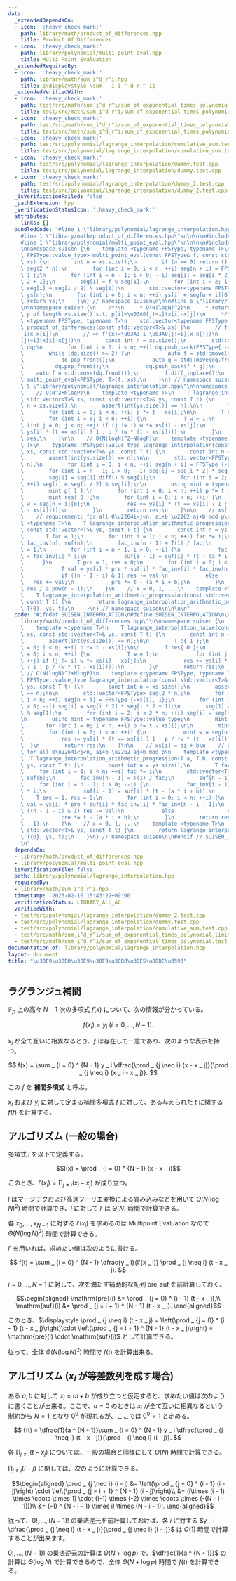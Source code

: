 ```yaml
---
data:
  _extendedDependsOn:
  - icon: ':heavy_check_mark:'
    path: library/math/product_of_differences.hpp
    title: Product Of Differences
  - icon: ':heavy_check_mark:'
    path: library/polynomial/multi_point_eval.hpp
    title: Multi Point Evaluation
  _extendedRequiredBy:
  - icon: ':heavy_check_mark:'
    path: library/math/sum_i^d_r^i.hpp
    title: $\displaystyle \sum _ i i ^ d r ^ i$
  _extendedVerifiedWith:
  - icon: ':heavy_check_mark:'
    path: test/src/math/sum_i^d_r^i/sum_of_exponential_times_polynomial.test.cpp
    title: test/src/math/sum_i^d_r^i/sum_of_exponential_times_polynomial.test.cpp
  - icon: ':heavy_check_mark:'
    path: test/src/math/sum_i^d_r^i/sum_of_exponential_times_polynomial_limit.test.cpp
    title: test/src/math/sum_i^d_r^i/sum_of_exponential_times_polynomial_limit.test.cpp
  - icon: ':heavy_check_mark:'
    path: test/src/polynomial/lagrange_interpolation/cumulative_sum.test.cpp
    title: test/src/polynomial/lagrange_interpolation/cumulative_sum.test.cpp
  - icon: ':heavy_check_mark:'
    path: test/src/polynomial/lagrange_interpolation/dummy.test.cpp
    title: test/src/polynomial/lagrange_interpolation/dummy.test.cpp
  - icon: ':heavy_check_mark:'
    path: test/src/polynomial/lagrange_interpolation/dummy_2.test.cpp
    title: test/src/polynomial/lagrange_interpolation/dummy_2.test.cpp
  _isVerificationFailed: false
  _pathExtension: hpp
  _verificationStatusIcon: ':heavy_check_mark:'
  attributes:
    links: []
  bundledCode: "#line 1 \"library/polynomial/lagrange_interpolation.hpp\"\n\n\n\n\
    #line 1 \"library/math/product_of_differences.hpp\"\n\n\n\n#include <deque>\n\
    #line 1 \"library/polynomial/multi_point_eval.hpp\"\n\n\n\n#include <vector>\n\
    \nnamespace suisen {\n    template <typename FPSType, typename T>\n    std::vector<typename\
    \ FPSType::value_type> multi_point_eval(const FPSType& f, const std::vector<T>&\
    \ xs) {\n        int n = xs.size();\n        if (n == 0) return {};\n        std::vector<FPSType>\
    \ seg(2 * n);\n        for (int i = 0; i < n; ++i) seg[n + i] = FPSType{ -xs[i],\
    \ 1 };\n        for (int i = n - 1; i > 0; --i) seg[i] = seg[i * 2] * seg[i *\
    \ 2 + 1];\n        seg[1] = f % seg[1];\n        for (int i = 2; i < 2 * n; ++i)\
    \ seg[i] = seg[i / 2] % seg[i];\n        std::vector<typename FPSType::value_type>\
    \ ys(n);\n        for (int i = 0; i < n; ++i) ys[i] = seg[n + i][0];\n       \
    \ return ys;\n    }\n} // namespace suisen\n\n\n#line 6 \"library/math/product_of_differences.hpp\"\
    \n\nnamespace suisen {\n    /**\n     * O(N(logN)^2)\n     * return the vector\
    \ p of length xs.size() s.t. p[i]=\u03A0[j!=i](x[i]-x[j])\n     */\n    template\
    \ <typename FPSType, typename T>\n    std::vector<typename FPSType::value_type>\
    \ product_of_differences(const std::vector<T>& xs) {\n        // f(x):=\u03A0\
    _i(x-x[i])\n        // => f'(x)=\u03A3_i \u03A0[j!=i](x-x[j])\n        // => f'(x[i])=\u03A0\
    [j!=i](x[i]-x[j])\n        const int n = xs.size();\n        std::deque<FPSType>\
    \ dq;\n        for (int i = 0; i < n; ++i) dq.push_back(FPSType{ -xs[i], 1 });\n\
    \        while (dq.size() >= 2) {\n            auto f = std::move(dq.front());\n\
    \            dq.pop_front();\n            auto g = std::move(dq.front());\n  \
    \          dq.pop_front();\n            dq.push_back(f * g);\n        }\n    \
    \    auto f = std::move(dq.front());\n        f.diff_inplace();\n        return\
    \ multi_point_eval<FPSType, T>(f, xs);\n    }\n} // namespace suisen\n\n\n\n#line\
    \ 5 \"library/polynomial/lagrange_interpolation.hpp\"\n\nnamespace suisen {\n\
    \    // O(N^2+NlogP)\n    template <typename T>\n    T lagrange_interpolation_naive(const\
    \ std::vector<T>& xs, const std::vector<T>& ys, const T t) {\n        const int\
    \ n = xs.size();\n        assert(int(ys.size()) == n);\n\n        T p{ 1 };\n\
    \        for (int i = 0; i < n; ++i) p *= t - xs[i];\n\n        T res{ 0 };\n\
    \        for (int i = 0; i < n; ++i) {\n            T w = 1;\n            for\
    \ (int j = 0; j < n; ++j) if (j != i) w *= xs[i] - xs[j];\n            res +=\
    \ ys[i] * (t == xs[i] ? 1 : p / (w * (t - xs[i])));\n        }\n        return\
    \ res;\n    }\n\n    // O(N(logN)^2+NlogP)\n    template <typename FPSType, typename\
    \ T>\n    typename FPSType::value_type lagrange_interpolation(const std::vector<T>&\
    \ xs, const std::vector<T>& ys, const T t) {\n        const int n = xs.size();\n\
    \        assert(int(ys.size()) == n);\n\n        std::vector<FPSType> seg(2 *\
    \ n);\n        for (int i = 0; i < n; ++i) seg[n + i] = FPSType {-xs[i], 1};\n\
    \        for (int i = n - 1; i > 0; --i) seg[i] = seg[i * 2] * seg[i * 2 + 1];\n\
    \        seg[1] = seg[1].diff() % seg[1];\n        for (int i = 2; i < 2 * n;\
    \ ++i) seg[i] = seg[i / 2] % seg[i];\n\n        using mint = typename FPSType::value_type;\n\
    \        mint p{ 1 };\n        for (int i = 0; i < n; ++i) p *= t - xs[i];\n\n\
    \        mint res{ 0 };\n        for (int i = 0; i < n; ++i) {\n            mint\
    \ w = seg[n + i][0];\n            res += ys[i] * (t == xs[i] ? 1 : p / (w * (t\
    \ - xs[i])));\n        }\n        return res;\n    }\n\n    // xs[i] = ai + b\n\
    \    // requirement: for all 0\u2264i<j<n, ai+b \u2262 aj+b mod p\n    template\
    \ <typename T>\n    T lagrange_interpolation_arithmetic_progression(T a, T b,\
    \ const std::vector<T>& ys, const T t) {\n        const int n = ys.size();\n \
    \       T fac = 1;\n        for (int i = 1; i < n; ++i) fac *= i;\n        std::vector<T>\
    \ fac_inv(n), suf(n);\n        fac_inv[n - 1] = T(1) / fac;\n        suf[n - 1]\
    \ = 1;\n        for (int i = n - 1; i > 0; --i) {\n            fac_inv[i - 1]\
    \ = fac_inv[i] * i;\n            suf[i - 1] = suf[i] * (t - (a * i + b));\n  \
    \      }\n        T pre = 1, res = 0;\n        for (int i = 0; i < n; ++i) {\n\
    \            T val = ys[i] * pre * suf[i] * fac_inv[i] * fac_inv[n - i - 1];\n\
    \            if ((n - 1 - i) & 1) res -= val;\n            else              \
    \   res += val;\n            pre *= t - (a * i + b);\n        }\n        return\
    \ res / a.pow(n - 1);\n    }\n    // x = 0, 1, ...\n    template <typename T>\n\
    \    T lagrange_interpolation_arithmetic_progression(const std::vector<T>& ys,\
    \ const T t) {\n        return lagrange_interpolation_arithmetic_progression(T{1},\
    \ T{0}, ys, t);\n    }\n} // namespace suisen\n\n\n\n"
  code: "#ifndef SUISEN_INTERPOLATION\n#define SUISEN_INTERPOLATION\n\n#include \"\
    library/math/product_of_differences.hpp\"\n\nnamespace suisen {\n    // O(N^2+NlogP)\n\
    \    template <typename T>\n    T lagrange_interpolation_naive(const std::vector<T>&\
    \ xs, const std::vector<T>& ys, const T t) {\n        const int n = xs.size();\n\
    \        assert(int(ys.size()) == n);\n\n        T p{ 1 };\n        for (int i\
    \ = 0; i < n; ++i) p *= t - xs[i];\n\n        T res{ 0 };\n        for (int i\
    \ = 0; i < n; ++i) {\n            T w = 1;\n            for (int j = 0; j < n;\
    \ ++j) if (j != i) w *= xs[i] - xs[j];\n            res += ys[i] * (t == xs[i]\
    \ ? 1 : p / (w * (t - xs[i])));\n        }\n        return res;\n    }\n\n   \
    \ // O(N(logN)^2+NlogP)\n    template <typename FPSType, typename T>\n    typename\
    \ FPSType::value_type lagrange_interpolation(const std::vector<T>& xs, const std::vector<T>&\
    \ ys, const T t) {\n        const int n = xs.size();\n        assert(int(ys.size())\
    \ == n);\n\n        std::vector<FPSType> seg(2 * n);\n        for (int i = 0;\
    \ i < n; ++i) seg[n + i] = FPSType {-xs[i], 1};\n        for (int i = n - 1; i\
    \ > 0; --i) seg[i] = seg[i * 2] * seg[i * 2 + 1];\n        seg[1] = seg[1].diff()\
    \ % seg[1];\n        for (int i = 2; i < 2 * n; ++i) seg[i] = seg[i / 2] % seg[i];\n\
    \n        using mint = typename FPSType::value_type;\n        mint p{ 1 };\n \
    \       for (int i = 0; i < n; ++i) p *= t - xs[i];\n\n        mint res{ 0 };\n\
    \        for (int i = 0; i < n; ++i) {\n            mint w = seg[n + i][0];\n\
    \            res += ys[i] * (t == xs[i] ? 1 : p / (w * (t - xs[i])));\n      \
    \  }\n        return res;\n    }\n\n    // xs[i] = ai + b\n    // requirement:\
    \ for all 0\u2264i<j<n, ai+b \u2262 aj+b mod p\n    template <typename T>\n  \
    \  T lagrange_interpolation_arithmetic_progression(T a, T b, const std::vector<T>&\
    \ ys, const T t) {\n        const int n = ys.size();\n        T fac = 1;\n   \
    \     for (int i = 1; i < n; ++i) fac *= i;\n        std::vector<T> fac_inv(n),\
    \ suf(n);\n        fac_inv[n - 1] = T(1) / fac;\n        suf[n - 1] = 1;\n   \
    \     for (int i = n - 1; i > 0; --i) {\n            fac_inv[i - 1] = fac_inv[i]\
    \ * i;\n            suf[i - 1] = suf[i] * (t - (a * i + b));\n        }\n    \
    \    T pre = 1, res = 0;\n        for (int i = 0; i < n; ++i) {\n            T\
    \ val = ys[i] * pre * suf[i] * fac_inv[i] * fac_inv[n - i - 1];\n            if\
    \ ((n - 1 - i) & 1) res -= val;\n            else                 res += val;\n\
    \            pre *= t - (a * i + b);\n        }\n        return res / a.pow(n\
    \ - 1);\n    }\n    // x = 0, 1, ...\n    template <typename T>\n    T lagrange_interpolation_arithmetic_progression(const\
    \ std::vector<T>& ys, const T t) {\n        return lagrange_interpolation_arithmetic_progression(T{1},\
    \ T{0}, ys, t);\n    }\n} // namespace suisen\n\n#endif // SUISEN_INTERPOLATION\n\
    \n"
  dependsOn:
  - library/math/product_of_differences.hpp
  - library/polynomial/multi_point_eval.hpp
  isVerificationFile: false
  path: library/polynomial/lagrange_interpolation.hpp
  requiredBy:
  - library/math/sum_i^d_r^i.hpp
  timestamp: '2023-02-16 15:43:22+09:00'
  verificationStatus: LIBRARY_ALL_AC
  verifiedWith:
  - test/src/polynomial/lagrange_interpolation/dummy_2.test.cpp
  - test/src/polynomial/lagrange_interpolation/dummy.test.cpp
  - test/src/polynomial/lagrange_interpolation/cumulative_sum.test.cpp
  - test/src/math/sum_i^d_r^i/sum_of_exponential_times_polynomial_limit.test.cpp
  - test/src/math/sum_i^d_r^i/sum_of_exponential_times_polynomial.test.cpp
documentation_of: library/polynomial/lagrange_interpolation.hpp
layout: document
title: "\u30E9\u30B0\u30E9\u30F3\u30B8\u30E5\u88DC\u9593"
---
```

## ラグランジュ補間

$\mathbb{F} _ p$ 上の高々 $N - 1$ 次の多項式 $f(x)$ について、次の情報が分かっている。

$$
f(x _ i) = y _ i\ (i = 0, \ldots, N - 1).
$$

$x _ i$ が全て互いに相異なるとき、$f$ は存在して一意であり、次のような表示を持つ。

$$
f(x) = \sum _ {i = 0} ^ {N - 1} y _ i \dfrac{\prod _ {j \neq i} (x - x _ j)}{\prod _ {j \neq i} (x _ i - x _ j)}.
$$

この $f$ を __補間多項式__ と呼ぶ。

$x _ i$ および $y _ i$ に対して定まる補間多項式 $f$ に対して、ある与えられた $t$ に関する $f(t)$ を計算する。

## アルゴリズム (一般の場合)

多項式 $l$ を以下で定義する。

$$l(x) = \prod _ {i = 0} ^ {N - 1} (x - x _ i)$$

このとき、$\displaystyle l'(x _ i) = \prod _ {j \neq i} (x _ i - x _ j)$ が成り立つ。

$l$ はマージテクおよび高速フーリエ変換による畳み込みなどを用いて $\Theta(N (\log N) ^ 2)$ 時間で計算でき、$l$ に対して $l'$ は $\Theta(N)$ 時間で計算できる。

各 $x _ 0, \ldots, x _ {N - 1}$ に対する $l'(x _ i)$ を求めるのは Multipoint Evaluation なので $\Theta(N (\log N) ^ 2)$ 時間で計算できる。

$l'$ を用いれば、求めたい値は次のように書ける。

$$
f(t) = \sum _ {i = 0} ^ {N - 1} \dfrac{y _ i}{l'(x _ i)} \prod _ {j \neq i} (t - x _ j).
$$

$i = 0, \ldots, N - 1$ に対して、次を満たす補助的な配列 $\mathrm{pre}, \mathrm{suf}$ を前計算しておく。

$$\begin{aligned}
\mathrm{pre}(i) &= \prod _ {j = 0} ^ {i - 1} (t - x _ j),\\
\mathrm{suf}(i) &= \prod _ {j = i + 1} ^ {N - 1} (t - x _ j).
\end{aligned}$$

このとき、$\displaystyle \prod _ {j \neq i} (t - x _ j) = \left(\prod _ {j = 0} ^ {i - 1} (t - x _ j)\right)\cdot \left(\prod _ {j = i + 1} ^ {N - 1} (t - x _ j)\right) = \mathrm{pre}(i) \cdot \mathrm{suf}(i)$ として計算できる。

従って、全体 $\Theta(N (\log N) ^ 2)$ 時間で $f(t)$ を計算出来る。

## アルゴリズム ($x _ i$ が等差数列を成す場合)

ある $a, b$ に対して $x _ i = a i + b$ が成り立つと仮定すると、求めたい値は次のように書くことが出来る。ここで、$a = 0$ のときは $x _ i$ が全て互いに相異なるという制約から $N = 1$ となり $0 ^ 0$ が現れるが、ここでは $0 ^ 0 = 1$ と定める。

$$
f(t) = \dfrac{1}{a ^ {N - 1}}\sum _ {i = 0} ^ {N - 1} y _ i \dfrac{\prod _ {j \neq i} (t - x _ j)}{\prod _ {j \neq i} (i - j)}.
$$

各 $\prod _ {j \neq i} (t - x _ j)$ については、一般の場合と同様にして $\Theta(N)$ 時間で計算できる。

$\prod _ {j \neq i} (i - j)$ に関しては、次のように計算できる。

$$\begin{aligned}
\prod _ {j \neq i} (i - j)
&= \left(\prod _ {j = 0} ^ {i - 1} (i - j)\right) \cdot \left(\prod _ {j = i + 1} ^ {N - 1} (i - j)\right)\\
&= (i\times (i - 1) \times \cdots \times 1) \cdot ((-1) \times (-2) \times \cdots \times (-(N - i - 1)))\\
&= (-1) ^ {N - i - 1} \times i! \times (N - i - 1)!.
\end{aligned}$$

従って、$0!, \ldots, (N - 1)!$ の乗法逆元を前計算しておけば、各 $i$ に対する $y _ i \dfrac{\prod _ {j \neq i} (t - x _ j)}{\prod _ {j \neq i} (i - j)}$ は $O(1)$ 時間で計算することが出来ます。

$0!, \ldots, (N - 1)!$ の乗法逆元の計算は $\Theta(N + \log p)$ で、$\dfrac{1}{a ^ {N - 1}}$ の計算は $\Theta(\log N)$ で計算できるので、全体 $\Theta(N + \log p)$ 時間で $f(t)$ を計算できる。

